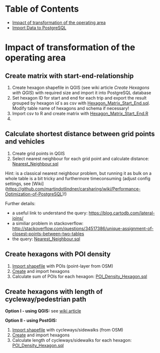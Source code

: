 # Table of Contents

* [Impact of transformation of the operating area](#Changes)
* [Import Data to PostgreSQL](#Import_Data)  



#  Impact of transformation of the operating area<a id="Changes"></a>

## Create matrix with start-end-relationship

1. Create hexagon shapefile in QGIS (see wiki article *Create Hexagons with QGIS*) with required size and import it into PostgreSQL database
2. Set hexagon ID for start and end for each trip and export the result grouped by hexagon id´s as csv with [Hexagon_Matrix_Start_End.sql](PostgreSQL/Nearest_Neighbour.sql). Modify table name of hexagons and schema if necessary!
3. Import csv to R and create matrix with [Hexagon_Matrix_Start_End.R](R/Hexagon_Matrix_Start_End.R)
4. 

## Calculate shortest distance between grid points and vehicles
1. Create grid points in QGIS
2. Select nearest neighbour for each grid point and calculate distance: [Nearest_Neighbour.sql](PostgreSQL/Nearest_Neighbour.sql)

Hint: is a classical nearest neighbour problem, but running it as bulk on a whole table is a bit tricky and furthermore timeconsuming (adjust config settings, see [Wiki] (https://github.com/martindotlindner/carsharing/wiki/Performance-Optimization-of-PostgreSQL)!)

Further details:

* a useful link to understand the query: https://blog.cartodb.com/lateral-joins/
* a similiar problem in stackoverflow: http://stackoverflow.com/questions/34517386/unique-assignment-of-closest-points-between-two-tables
* the query: [Nearest_Neighbour.sql](PostgreSQL/Nearest_Neighbour.sql)

 ## Create hexagons with POI density
 1. [Import shapefile](https://github.com/martindotlindner/carsharing/wiki/Import-OSM-Data-into-a-PostGIS-Database) with POIs (point-layer from OSM)
 2. [Create](https://github.com/martindotlindner/carsharing/wiki/Create-Hexagons-with-QGIS) and import hexagons
 3. Calculate sum of POIs for each hexagon: [POI_Density_Hexagon.sql](PostgreSQL/POI_Density_Hexagon.sql)

 ## Create hexagons with length of cycleway/pedestrian path
 **Option I - using QGIS:** see [wiki article](https://github.com/martindotlindner/carsharing/wiki/Calculate-sum-of-cycleways-sidewalks-per-hexagon-in-QGIS)
 
 **Option II - using PostGIS:**
 1. [Import shapefile](https://github.com/martindotlindner/carsharing/wiki/Import-OSM-Data-into-a-PostGIS-Database) with cycleways/sidewalks (from OSM)
 2. [Create](https://github.com/martindotlindner/carsharing/wiki/Create-Hexagons-with-QGIS) and import hexagons
 3. Calculate length of cycleways/sidewalks for each hexagon: [POI_Density_Hexagon.sql](PostgreSQL/Lenght_Lines_Hexagon.sql)

